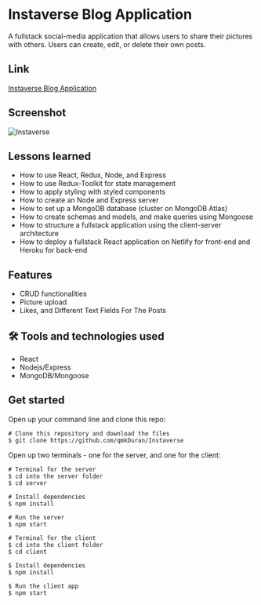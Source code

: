 # Instaverse Blog Application

A fullstack social-media application that allows users to share their pictures with others. Users can create, edit, or delete their own posts. 

## Link

<a href="https://instaverseblog.netlify.app/">Instaverse Blog Application</a>

## Screenshot
![Instaverse](https://user-images.githubusercontent.com/84324251/143278382-d158f51e-6f14-41ba-8a49-c76f9ad8ab34.png)


## Lessons learned

- How to use React, Redux, Node, and Express
- How to use Redux-Toolkit for state management
- How to apply styling with styled components
- How to create an Node and Express server
- How to set up a MongoDB database (cluster on MongoDB Atlas)
- How to create schemas and models, and make queries using Mongoose
- How to structure a fullstack application using the client-server architecture
- How to deploy a fullstack React application on Netlify for front-end and Heroku for back-end

## Features

- CRUD functionalities
- Picture upload
- Likes, and Different Text Fields For The Posts

## 🛠 Tools and technologies used

- React
- Nodejs/Express
- MongoDB/Mongoose

## Get started

Open up your command line and clone this repo:

```
# Clone this repository and download the files
$ git clone https://github.com/qmkDuran/Instaverse

```
Open up two terminals - one for the server, and one for the client:
```
# Terminal for the server
$ cd into the server folder
$ cd server

# Install dependencies
$ npm install

# Run the server
$ npm start

```


```
# Terminal for the client
$ cd into the client folder
$ cd client

$ Install dependencies
$ npm install

$ Run the client app
$ npm start
```

